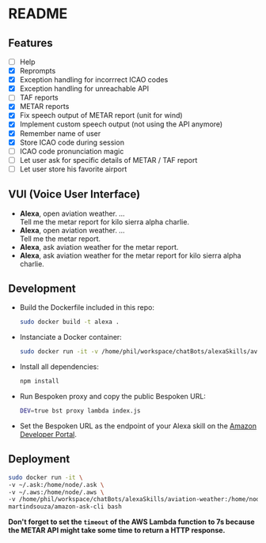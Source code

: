 # README

## Features
* [ ] Help
* [x] Reprompts
* [x] Exception handling for incorrrect ICAO codes
* [x] Exception handling for unreachable API
* [ ] TAF reports
* [x] METAR reports
* [x] Fix speech output of METAR report (unit for wind)
* [x] Implement custom speech output (not using the API anymore)
* [x] Remember name of user
* [x] Store ICAO code during session
* [ ] ICAO code pronunciation magic
* [ ] Let user ask for specific details of METAR / TAF report
* [ ] Let user store his favorite airport

## VUI (Voice User Interface)
* **Alexa**, open aviation weather. _..._  
  Tell me the metar report for kilo sierra alpha charlie.
* **Alexa**, open aviation weather. _..._  
  Tell me the metar report.
* **Alexa**, ask aviation weather for the metar report.
* **Alexa**, ask aviation weather for the metar report for kilo sierra alpha charlie.

## Development
* Build the Dockerfile included in this repo:
  ```bash
  sudo docker build -t alexa .
  ```
* Instanciate a Docker container: 
  ```bash
  sudo docker run -it -v /home/phil/workspace/chatBots/alexaSkills/aviation-weather/:/skill alexa
  ```
* Install all dependencies:
  ```bash
  npm install
  ```
* Run Bespoken proxy and copy the public Bespoken URL:
  ```bash
  DEV=true bst proxy lambda index.js
  ```
* Set the Bespoken URL as the endpoint of your Alexa skill on the [Amazon Developer Portal](https://developer.amazon.com/alexa/console/ask).

## Deployment

```bash
sudo docker run -it \
-v ~/.ask:/home/node/.ask \
-v ~/.aws:/home/node/.aws \
-v /home/phil/workspace/chatBots/alexaSkills/aviation-weather:/home/node/app \
martindsouza/amazon-ask-cli bash
```

**Don't forget to set the `timeout` of the AWS Lambda function to 7s because the METAR API might take some time to return a HTTP response.**
